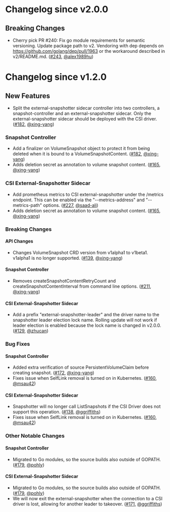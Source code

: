 # Changelog since v2.0.0

## Breaking Changes

- Cherry pick PR #240: Fix go module requirements for semantic versioning. Update package path to v2. Vendoring with dep depends on https://github.com/golang/dep/pull/1963 or the workaround described in v2/README.md. ([#243](https://github.com/kubernetes-csi/external-snapshotter/pull/243), [@alex1989hu](https://github.com/alex1989hu))

# Changelog since v1.2.0

## New Features

- Split the external-snapshotter sidecar controller into two controllers, a snapshot-controller and an external-snapshotter sidecar. Only the external-snapshotter sidecar should be deployed with the CSI driver. ([#182](https://github.com/kubernetes-csi/external-snapshotter/pull/182), [@xing-yang](https://github.com/xing-yang))

### Snapshot Controller
- Add a finalizer on VolumeSnapshot object to protect it from being deleted when it is bound to
 a VolumeSnapshotContent. ([#182](https://github.com/kubernetes-csi/external-snapshotter/pull/182), [@xing-yang](https://github.com/xing-yang))
- Adds deletion secret as annotation to volume snapshot content. ([#165](https://github.com/kubernetes-csi/external-snapshotter/pull/165), [@xing-yang](https://github.com/xing-yang))

### CSI External-Snapshotter Sidecar
- Add prometheus metrics to CSI external-snapshotter under the /metrics endpoint. This can be enabled via the "--metrics-address" and "--metrics-path" options. ([#227](https://github.com/kubernetes-csi/external-snapshotter/pull/227), [@saad-ali](https://github.com/saad-ali))
- Adds deletion secret as annotation to volume snapshot content. ([#165](https://github.com/kubernetes-csi/external-snapshotter/pull/165), [@xing-yang](https://github.com/xing-yang))

### Breaking Changes

#### API Changes
- Changes VolumeSnapshot CRD version from v1alpha1 to v1beta1. v1alpha1 is no longer supported. ([#139](https://github.com/kubernetes-csi/external-snapshotter/pull/139), [@xing-yang](https://github.com/xing-yang))

#### Snapshot Controller
- Removes createSnapshotContentRetryCount and createSnapshotContentInterval
  from command line options. ([#211](https://github.com/kubernetes-csi/external-snapshotter/pull/211), [@xing-yang](https://github.com/xing-yang))

#### CSI External-Snapshotter Sidecar
- Add a prefix "external-snapshotter-leader" and the driver name to the snapshotter leader election lock name. Rolling update will not work if leader election is enabled because the lock name is changed in v2.0.0. ([#129](https://github.com/kubernetes-csi/external-snapshotter/pull/129), [@zhucan](https://github.com/zhucan))

### Bug Fixes

#### Snapshot Controller
- Added extra verification of source PersistentVolumeClaim before creating snapshot. ([#172](https://github.com/kubernetes-csi/external-snapshotter/pull/172), [@xing-yang](https://github.com/xing-yang))
- Fixes issue when SelfLink removal is turned on in Kubernetes. ([#160](https://github.com/kubernetes-csi/external-snapshotter/pull/160), [@msau42](https://github.com/msau42))

#### CSI External-Snapshotter Sidecar
- Snapshotter will no longer call ListSnapshots if the CSI Driver does not support this operation. ([#138](https://github.com/kubernetes-csi/external-snapshotter/pull/138), [@ggriffiths](https://github.com/ggriffiths))
- Fixes issue when SelfLink removal is turned on in Kubernetes. ([#160](https://github.com/kubernetes-csi/external-snapshotter/pull/160), [@msau42](https://github.com/msau42))

### Other Notable Changes

#### Snapshot Controller
- Migrated to Go modules, so the source builds also outside of GOPATH. ([#179](https://github.com/kubernetes-csi/external-snapshotter/pull/179), [@pohly](https://github.com/pohly))

#### CSI External-Snapshotter Sidecar
- Migrated to Go modules, so the source builds also outside of GOPATH. ([#179](https://github.com/kubernetes-csi/external-snapshotter/pull/179), [@pohly](https://github.com/pohly))
- We will now exit the external-snapshotter when the connection to a CSI driver is lost, allowing for another leader to takeover. ([#171](https://github.com/kubernetes-csi/external-snapshotter/pull/171), [@ggriffiths](https://github.com/ggriffiths))
